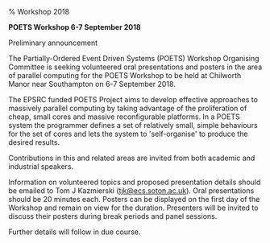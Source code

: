 % Workshop 2018

<b>POETS Workshop 6-7 September 2018</b>

Preliminary announcement

<p>
The Partially-Ordered Event Driven Systems (POETS) Workshop Organising Committee is seeking volunteered oral presentations and posters in the area of parallel computing for the POETS Workshop to be held at Chilworth Manor near Southampton on 6-7 September 2018.
</p>

<p>
The EPSRC funded POETS Project aims to develop effective approaches to massively parallel computing by taking advantage of the proliferation of cheap, small cores and massive reconfigurable platforms. In a POETS system  the programmer defines a set of relatively small, simple behaviours for the set of cores and lets the system to 'self-organise' to produce the desired results.
</p>

<p>
Contributions in this and related areas are invited from both academic and industrial speakers.
</p>

<p>
Information on volunteered topics and proposed presentation details should be emailed to Tom J Kazmierski
(<a href="&#109;&#97;&#105;&#108;&#116;&#111;&#58;&#116;&#106;&#107;&#64;&#101;&#99;&#115;&#46;&#115;&#111;&#116;&#111;&#110;&#46;&#97;&#99;&#46;&#117;&#107;">&#116;&#106;&#107;<!--><!-->@<!--><!-->&#101;&#99;&#115;&#46;&#115;&#111;&#116;&#111;&#110;&#46;&#97;&#99;&#46;&#117;&#107;</a>). Oral presentations should be 20 minutes each. Posters can be displayed on the first day of the Workshop and remain on view for the duration. Presenters will be invited to discuss their posters during break periods and panel sessions.
</p>

Further details will follow in due course.
